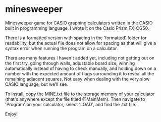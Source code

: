 # minesweeper
Minesweeper game for CASIO graphing calculators written in the CASIO built in programming language.
I wrote it on the Casio Prizm FX-CG50.

There is a formatted version with spacing in the 'formatted' folder for readability, but the actual file does not allow for spacing as that will give a syntax error when running the program on a calculator.

There are many features I haven't added yet, including not getting out on the first try, going
through walls, adjustable board size, winning automatically instead of having to check manually,
and holding down on a number with the expected amount of flags surrounding it to reveal all the 
remaining adjacent squares. Not easy when dealing with the very slow CASIO language, but we'll see.

To install, copy the MINE.txt file to the storage memory of your calculator (that's anywhere except the file titled @MainMem). Then navigate to 'Program' on your calculator, select 'LOAD', and find the .txt file.

Enjoy!
